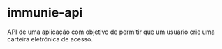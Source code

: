 # immunie-api
API de uma aplicação com objetivo de permitir que um usuário crie uma carteira eletrônica de acesso.
